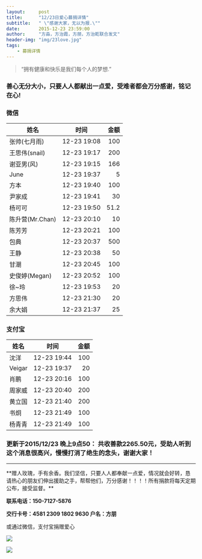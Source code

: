 ```yaml
---
layout:     post
title:      "12/23日爱心募捐详情"
subtitle:   " \"感谢大家，无以为报.\""
date:       2015-12-23 23:59:00
author:     "方淼，方治霞，方朋，方治乾联合发文"
header-img: "img/23love.jpg"
tags:
    - 募捐详情
---
```


> “拥有健康和快乐是我们每个人的梦想.”

### 善心无分大小，只要人人都献出一点爱，受难者都会万分感谢，铭记在心!

### 微信


| 姓名        	| 时间           | 金额  |
| ------------- |:-------------:| -----:|
| 张帅(七月雨)    | 12-23 19:08 	| 100 |
| 王思伟(snail)  | 12-23 19:17   | 200 |
| 谢亚男(风) 		| 12-23 19:15 	| 166 |
| June			| 12-23 19:37	|5|
| 方本			|12-23 19:40	|100|
| 尹家成			|12-23 19:41	|30|
| 杨可可			|12-23 19:50 	|51.2|
| 陈升营(Mr.Chan)|12-23 20:10 	|10|
| 陈芳芳			|12-23 20:21 	|100|
| 包典			|12-23 20:37 	|500|
| 王静			| 12-23 20:38 	|50|
| 甘潮			|12-23 20:45 	|100|
| 史俊婷(Megan)	|12-23 20:52 	|100|
| 徐~玲			|12-23 19:53 	|20|
| 方思伟			|12-23 21:30 	|20|
| 余大娟			|12-23 21:37 	|25|



### 支付宝

| 姓名        	| 时间           | 金额  |
| ------------- |:-------------:| -----:|
| 沈洋    		| 12-23 19:44 	| 100 |
| Veigar  		| 12-23 19:37   | 20 |
| 肖鹏 			| 12-23 20:16 	| 100 |
| 周家威			| 12-23 20:40	|200|
| 黄立国			| 12-23 21:40	|200|
| 书炯			| 12-23 21:49	|100|
| 杨青青			| 12-23 21:49	|100|

### 更新于2015/12/23 晚上9点50： 共收善款2265.50元，受助人听到这个消息很高兴，慢慢打消了绝生的念头，谢谢大家！

<hr>
**赠人玫瑰，手有余香。我们坚信，只要人人都奉献一点爱，情况就会好转，恳请热心的朋友们伸出援助之手，帮帮他们，万分感谢！！！！所有捐款将每天定期公布，接受监督。**


**联系电话：150-7127-5876**

**交行卡号：4581 2309 1802 9630  户名：方朋**

或通过微信，支付宝捐赠爱心

![](http://beginman.qiniudn.com/weixin.jpeg)

![](http://beginman.qiniudn.com/zhifubao.jpeg)




